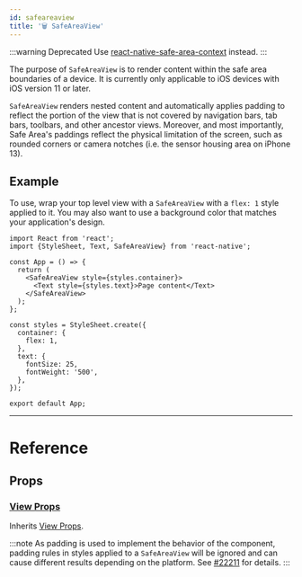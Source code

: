 ```yaml
---
id: safeareaview
title: '🗑️ SafeAreaView'
---
```


:::warning Deprecated
Use [react-native-safe-area-context](https://github.com/AppAndFlow/react-native-safe-area-context) instead.
:::

The purpose of `SafeAreaView` is to render content within the safe area boundaries of a device. It is currently only applicable to iOS devices with iOS version 11 or later.

`SafeAreaView` renders nested content and automatically applies padding to reflect the portion of the view that is not covered by navigation bars, tab bars, toolbars, and other ancestor views. Moreover, and most importantly, Safe Area's paddings reflect the physical limitation of the screen, such as rounded corners or camera notches (i.e. the sensor housing area on iPhone 13).

## Example

To use, wrap your top level view with a `SafeAreaView` with a `flex: 1` style applied to it. You may also want to use a background color that matches your application's design.

```SnackPlayer name=SafeAreaView&supportedPlatforms=ios
import React from 'react';
import {StyleSheet, Text, SafeAreaView} from 'react-native';

const App = () => {
  return (
    <SafeAreaView style={styles.container}>
      <Text style={styles.text}>Page content</Text>
    </SafeAreaView>
  );
};

const styles = StyleSheet.create({
  container: {
    flex: 1,
  },
  text: {
    fontSize: 25,
    fontWeight: '500',
  },
});

export default App;
```

---

# Reference

## Props

### [View Props](view.md#props)

Inherits [View Props](view.md#props).

:::note
As padding is used to implement the behavior of the component, padding rules in styles applied to a `SafeAreaView` will be ignored and can cause different results depending on the platform. See [#22211](https://github.com/facebook/react-native/issues/22211) for details.
:::
